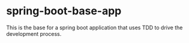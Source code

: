 # spring-boot-base-app

This is the base for a spring boot application that uses TDD to drive the development process.
